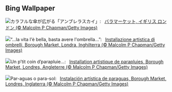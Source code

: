 ## Bing Wallpaper
![](https://www.bing.com/th?id=OHR.UmbrellaDay_JA-JP2687142465_UHD.jpg&w=1000)カラフルな傘が広がる「アンブレラスカイ」:&nbsp;&ensp;[バラマーケット, イギリス ロンドン (© Malcolm P Chapman/Getty Images)](https://www.bing.com/th?id=OHR.UmbrellaDay_JA-JP2687142465_UHD.jpg)
<br><br/>
![](https://www.bing.com/th?id=OHR.UmbrellaDay_IT-IT1405781799_UHD.jpg&w=1000)“...la vita l'è bella, basta avere l'ombrella...”:&nbsp;&ensp;[Installazione artistica di ombrelli, Borough Market, Londra, Inghilterra (© Malcolm P Chapman/Getty Images)](https://www.bing.com/th?id=OHR.UmbrellaDay_IT-IT1405781799_UHD.jpg)
<br><br/>
![](https://www.bing.com/th?id=OHR.UmbrellaDay_FR-FR6755683409_UHD.jpg&w=1000)Un p’tit coin d’parapluie...:&nbsp;&ensp;[Installation artistique de parapluies, Borough Market, Londres, Angleterre (© Malcolm P Chapman/Getty Images)](https://www.bing.com/th?id=OHR.UmbrellaDay_FR-FR6755683409_UHD.jpg)
<br><br/>
![](https://www.bing.com/th?id=OHR.UmbrellaDay_ES-ES9589999908_UHD.jpg&w=1000)Par-aguas o para-sol:&nbsp;&ensp;[Instalación artística de paraguas, Borough Market, Londres, Inglaterra (© Malcolm P Chapman/Getty Images)](https://www.bing.com/th?id=OHR.UmbrellaDay_ES-ES9589999908_UHD.jpg)
<br><br/>
